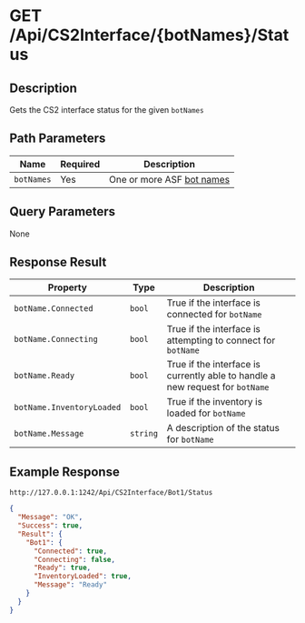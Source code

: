 # GET /Api/CS2Interface/{botNames}/Status

## Description

Gets the CS2 interface status for the given `botNames`

## Path Parameters

Name | Required | Description
--- | --- | ---
`botNames` | Yes | One or more ASF [bot names](https://github.com/JustArchiNET/ArchiSteamFarm/wiki/Commands#bots-argument)

## Query Parameters

None

## Response Result

Property | Type | Description
--- | --- | ---
`botName.Connected` | `bool` | True if the interface is connected for `botName`
`botName.Connecting` | `bool` | True if the interface is attempting to connect for `botName`
`botName.Ready` | `bool` | True if the interface is currently able to handle a new request for `botName`
`botName.InventoryLoaded` | `bool` | True if the inventory is loaded for `botName`
`botName.Message` | `string` | A description of the status for `botName`

## Example Response

```
http://127.0.0.1:1242/Api/CS2Interface/Bot1/Status
```

```json
{
  "Message": "OK",
  "Success": true,
  "Result": {
    "Bot1": {
      "Connected": true,
      "Connecting": false,
      "Ready": true,
      "InventoryLoaded": true,
      "Message": "Ready"
    }
  }
}
```
